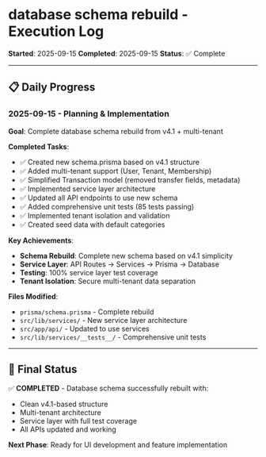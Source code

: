 # database schema rebuild - Execution Log

**Started**: 2025-09-15
**Completed**: 2025-09-15
**Status**: ✅ Complete

---

## 📋 **Daily Progress**

### **2025-09-15 - Planning & Implementation**
**Goal**: Complete database schema rebuild from v4.1 + multi-tenant

**Completed Tasks**:
- ✅ Created new schema.prisma based on v4.1 structure
- ✅ Added multi-tenant support (User, Tenant, Membership)
- ✅ Simplified Transaction model (removed transfer fields, metadata)
- ✅ Implemented service layer architecture
- ✅ Updated all API endpoints to use new schema
- ✅ Added comprehensive unit tests (85 tests passing)
- ✅ Implemented tenant isolation and validation
- ✅ Created seed data with default categories

**Key Achievements**:
- **Schema Rebuild**: Complete new schema based on v4.1 simplicity
- **Service Layer**: API Routes → Services → Prisma → Database
- **Testing**: 100% service layer test coverage
- **Tenant Isolation**: Secure multi-tenant data separation

**Files Modified**:
- `prisma/schema.prisma` - Complete rebuild
- `src/lib/services/` - New service layer architecture
- `src/app/api/` - Updated to use services
- `src/lib/services/__tests__/` - Comprehensive unit tests

---

## 🎯 **Final Status**
✅ **COMPLETED** - Database schema successfully rebuilt with:
- Clean v4.1-based structure
- Multi-tenant architecture
- Service layer with full test coverage
- All APIs updated and working

**Next Phase**: Ready for UI development and feature implementation
